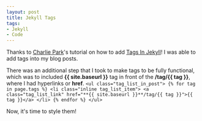 ```yaml
---
layout: post
title: Jekyll Tags
tags:
- Jekyll
- Code
---
```


Thanks to [Charlie Park](https://github.com/charliepark/charliepark.github.com)'s tutorial on how to add [Tags In Jekyll](http://charliepark.org/tags-in-jekyll/)! I was able to add tags into my blog posts.

There was an additional step that I took to make tags to be fully functional, which was to included **{{ site.baseurl }}** tag in front of the **/tag/{{ tag }}**, where I had hyperlinks or **href**.
    ```
      <ul class="tag_list_in_post">
        {% for tag in page.tags %}
        <li class="inline tag_list_item">
          <a class="tag_list_link" href="**{{ site.baseurl }}**/tag/{{ tag }}">{{ tag }}</a>
        </li>
        {% endfor %}
      </ul>
    ```

Now, it's time to style them!
